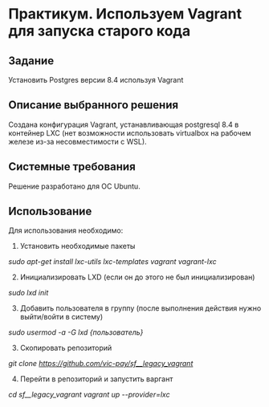 # Практикум. Используем Vagrant для запуска старого кода

## Задание
Установить Postgres версии 8.4 используя Vagrant

## Описание выбранного решения
Создана конфигурация Vagrant, устанавливающая postgresql 8.4 в контейнер LXC
(нет возможности использовать virtualbox на рабочем железе из-за несовместимости с WSL).

## Системные требования 
Решение разработано для ОС Ubuntu.

## Использование 
Для использования необходимо:
1) Установить необходимые пакеты 

*sudo apt-get install lxc-utils lxc-templates vagrant vagrant-lxc*

2) Инициализировать LXD (если он до этого не был инициализирован)

*sudo lxd init*

3) Добавить пользователя в группу (после выполнения действия нужно выйти/войти в систему)

*sudo usermod -a -G lxd {пользователь}*

3) Скопировать репозиторий

*git clone https://github.com/vic-pay/sf__legacy_vagrant*

4) Перейти в репозиторий и запустить варгант

*cd sf__legacy_vagrant*
*vagrant up --provider=lxc*